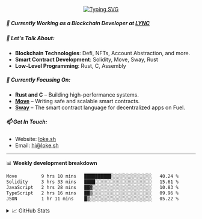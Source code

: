 <center>

[![Typing SVG](https://readme-typing-svg.demolab.com?font=Fira+Code&size=23&duration=3300&pause=1000&center=true&repeat=false&random=false&width=435&height=70&lines=%E0%A4%A8%E0%A4%AE%E0%A4%B8%E0%A5%8D%E0%A4%A4%E0%A5%87+%5BNamaste%5D+%F0%9F%99%8F+%2C+I'm+Lokesh)](https://git.io/typing-svg)

</center>

##### 🚀 Currently Working as a Blockchain Developer at [LYNC](https://www.lync.world)

##### 💬 Let's Talk About:

- **Blockchain Technologies**: Defi, NFTs, Account Abstraction, and more.
- **Smart Contract Development**: Solidity, Move, Sway, Rust
- **Low-Level Programming**: Rust, C, Assembly

##### 🌱 Currently Focusing On:

- **Rust and C** – Building high-performance systems.
- **[Move](https://aptos.dev/move/move-on-aptos)** – Writing safe and scalable smart contracts.
- **[Sway](https://docs.fuel.network/docs/sway/)** – The smart contract language for decentralized apps on Fuel.

##### 📫 Get In Touch:

- Website: [loke.sh](https://loke.sh)
- Email: [hi@loke.sh](mailto:hi@loke.sh)

<hr/>

📊 **Weekly development breakdown**

<!--START_SECTION:waka-->

```txt
Move         9 hrs 10 mins   ██████████░░░░░░░░░░░░░░░   40.24 %
Solidity     3 hrs 33 mins   ████░░░░░░░░░░░░░░░░░░░░░   15.61 %
JavaScript   2 hrs 28 mins   ██▓░░░░░░░░░░░░░░░░░░░░░░   10.83 %
TypeScript   2 hrs 16 mins   ██▒░░░░░░░░░░░░░░░░░░░░░░   09.96 %
JSON         1 hr 11 mins    █▒░░░░░░░░░░░░░░░░░░░░░░░   05.22 %
```

<!--END_SECTION:waka-->

<details>
  <summary>📈 GitHub Stats</summary>
  <br/>
<img style="object-fit: cover;" src="https://readme-stats-github-codetit4n.vercel.app/api?username=codetit4n&cc=0c1121&tc=fff" alt="github-stats">
</details>
